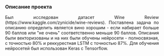 ### Описание проекта
<p align="justify">
    Был исследован датасет Wine Review (https://www.kaggle.com/zynicide/wine-reviews). Поставлена задача по описанию определить является вино хорошим - если набирает больше 90 баллов или "не очень" соответственно меньше 90 баллов. Описания были векторизованы и на них были обучены нейросети - полносвязная, с точностью 80% и реккурестная LSTM c точностью 87%. Для обучения нейросетей был использован Keras с Tensorflow.
</p>